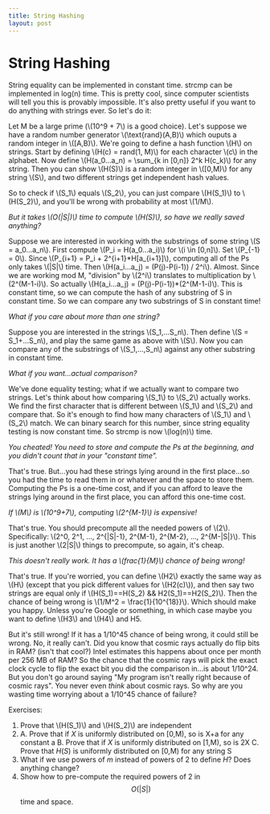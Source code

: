 ```yaml
---
title: String Hashing
layout: post
---
```


<script type="text/javascript" src="http://cdn.mathjax.org/mathjax/latest/MathJax.js?config=TeX-AMS-MML_HTMLorMML"></script>
<script>
MathJax.Hub.Config({
	jax: ["input/TeX", "output/HTML-CSS"],
	tex2jax: {
		inlineMath: [ ['$', '$'], ["\\(", "\\)"] ],
		displayMath: [ ['$$', '$$'], ["\\[", "\\]"] ],
		processEscapes: true,
		skipTags: ['script', 'noscript', 'style', 'textarea', 'pre', 'code']
	}
	//,
	//displayAlign: "left",
	//displayIndent: "2em"
});
</script>


# String Hashing
String equality can be implemented in constant time. strcmp can be implemented in log(n) time. This is pretty cool, since computer scientists will tell you this is provably impossible. It's also pretty useful if you want to do anything with strings ever. So let's do it:
 
Let M be a large prime (\\(10^9 + 7\\) is a good choice). Let's suppose we have a random number generator \\(\text{rand}(A,B)\\) which ouputs a random integer in \\([A,B)\\). We're going to define a hash function \\(H\\) on strings. Start by defining \\(H(c) = rand(1, M)\\) for each character \\(c\\) in the alphabet. Now define \\(H(a_0...a_n) = \sum\_{k in [0,n]} 2^k H(c\_k)\\) for any string. Then you can show \\(H(S)\\) is a random integer in \\([0,M)\\) for any string \\(S\\), and two different strings get independent hash values.
 
So to check if \\(S_1\\) equals \\(S_2\\), you can just compare \\(H(S_1)\\) to \\(H(S_2)\\), and you'll be wrong with probability at most \\(1/M\\).
 
_But it takes \\(O(|S|)\\) time to compute \\(H(S)\\), so have we really saved anything?_

Suppose we are interested in working with the substrings of some string \\(S = a_0...a_n\\). First compute \\(P_i = H(a_0...a_i)\\) for \\(i \in [0,n]\\). Set \\(P\_{-1} = 0\\). Since \\(P\_{i+1} = P\_i + 2^{i+1}\*H[a\_{i+1}]\\), computing all of the Ps only takes \\(|S|\\) time. Then \\(H(a_i...a_j) = (P(j)-P(i-1)) / 2^i\\). Almost. Since we are working mod M, "division" by \\(2^i\\) translates to multiplication by \\(2^(M-1-i)\\).
So actually \\(H(a_i...a_j) = (P(j)-P(i-1))\*(2^(M-1-i)\\). This is constant time, so we can compute the hash of any substring of S in constant time. So we can compare any two substrings of S in constant time!
 
_What if you care about more than one string?_

Suppose you are interested in the strings \\(S_1,...S_n\\). Then define \\(S = S_1+...S_n\\), and play the same game as above with \\(S\\). Now you can compare any of the substrings of \\(S_1,...,S_n\\) against any other substring in constant time.
 
_What if you want...actual comparison?_

We've done equality testing; what if we actually want to compare two strings. Let's think about how comparing \\(S_1\\) to \\(S_2\\) actually works. We find the first character that is different between \\(S_1\\) and \\(S_2\\) and compare that. So it's enough to find how many characters of \\(S_1\\) and \\(S_2\\) match. We can binary search for this number, since string equality testing is now constant time. So strcmp is now \\(log(n)\\) time.
 
_You cheated! You need to store and compute the Ps at the beginning, and you didn't count that in your "constant time"._

That's true. But...you had these strings lying around in the first place...so you had the time to read them in or whatever and the space to store them.
Computing the Ps is a one-time cost, and if you can afford to leave the strings lying around in the first place, you can afford this one-time cost.
 
_If \\(M\\) is \\(10^9+7\\), computing \\(2^{M-1}\\) is expensive!_

That's true. You should precompute all the needed powers of \\(2\\). Specifically: \\(2^0, 2^1, ..., 2^{\|S\|-1}, 2^{M-1}, 2^{M-2}, ..., 2^{M-\|S\|}\\). This is just another \\(2|S|\\) things to precompute, so again, it's cheap.
 
_This doesn't really work. It has a \\(frac{1}{M}\\) chance of being wrong!_

That's true. If you're worried, you can define \\(H2\\) exactly the same way as \\(H\\) (except that you pick different values for \\(H2(c)\\)), and then say two strings are equal only if \\(H(S_1)==H(S_2) && H2(S_1)==H2(S_2)\\). Then the chance of being wrong is \\(1/M^2 = \frac{1}{10^{18}}\\). Which should make you happy. Unless you're Google or something, in which case maybe you want to define \\(H3\\) and \\(H4\\) and H5.
 
But it's still wrong! If it has a 1/10^45 chance of being wrong, it could still be wrong.
No, it really can't. Did you know that cosmic rays actually do flip bits in RAM? (isn't that cool?) Intel estimates this happens about once per month per 256 MB of RAM? So the chance that the cosmic rays will pick the exact clock cycle to flip the exact bit you did the comparison in...is about 1/10^24. But you don't go around saying "My program isn't really right because of cosmic rays". You never even *think* about cosmic rays. So why are you wasting time worrying about a 1/10^45 chance of failure?
 
Exercises:

1. Prove that \\(H(S_1)\\) and \\(H(S_2)\\) are independent
2.
	A. Prove that if $X$ is uniformly distributed on [0,M), so is X+a for any constant a
  B. Prove that if $X$ is uniformly distributed on [1,M), so is 2X
  C. Prove that $H(S)$ is uniformly distributed on [0,M) for any string S
3. What if we use powers of $m$ instead of powers of $2$ to define $H$? Does anything change?
4. Show how to pre-compute the required powers of 2 in $$O(|S|)$$ time and space.
